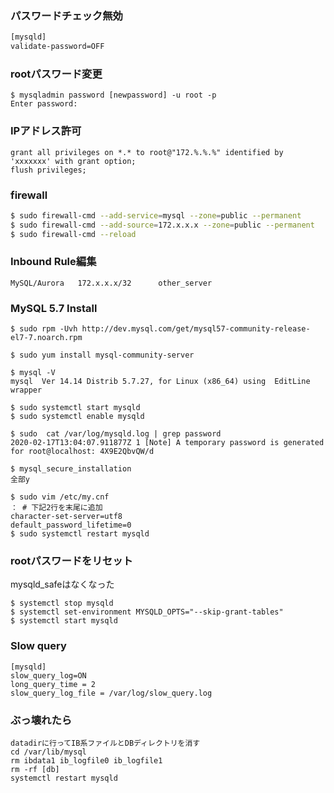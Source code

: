 ### パスワードチェック無効
```bash
[mysqld]
validate-password=OFF 
```

### rootパスワード変更
```
$ mysqladmin password [newpassword] -u root -p
Enter password:
```

### IPアドレス許可
```
grant all privileges on *.* to root@"172.%.%.%" identified by 'xxxxxxx' with grant option;
flush privileges;
```

### firewall
```bash
$ sudo firewall-cmd --add-service=mysql --zone=public --permanent
$ sudo firewall-cmd --add-source=172.x.x.x --zone=public --permanent
$ sudo firewall-cmd --reload
```

### Inbound Rule編集
```
MySQL/Aurora   172.x.x.x/32      other_server
```

### MySQL 5.7 Install
```
$ sudo rpm -Uvh http://dev.mysql.com/get/mysql57-community-release-el7-7.noarch.rpm

$ sudo yum install mysql-community-server

$ mysql -V
mysql  Ver 14.14 Distrib 5.7.27, for Linux (x86_64) using  EditLine wrapper

$ sudo systemctl start mysqld
$ sudo systemctl enable mysqld

$ sudo  cat /var/log/mysqld.log | grep password
2020-02-17T13:04:07.911877Z 1 [Note] A temporary password is generated for root@localhost: 4X9E2QbvQW/d

$ mysql_secure_installation
全部y

$ sudo vim /etc/my.cnf
： # 下記2行を末尾に追加
character-set-server=utf8
default_password_lifetime=0
$ sudo systemctl restart mysqld
```

### rootパスワードをリセット
mysqld_safeはなくなった   
```
$ systemctl stop mysqld
$ systemctl set-environment MYSQLD_OPTS="--skip-grant-tables"
$ systemctl start mysqld
```

### Slow query
```
[mysqld]
slow_query_log=ON
long_query_time = 2
slow_query_log_file = /var/log/slow_query.log
```

### ぶっ壊れたら
```
datadirに行ってIB系ファイルとDBディレクトリを消す
cd /var/lib/mysql
rm ibdata1 ib_logfile0 ib_logfile1
rm -rf [db]
systemctl restart mysqld
```
